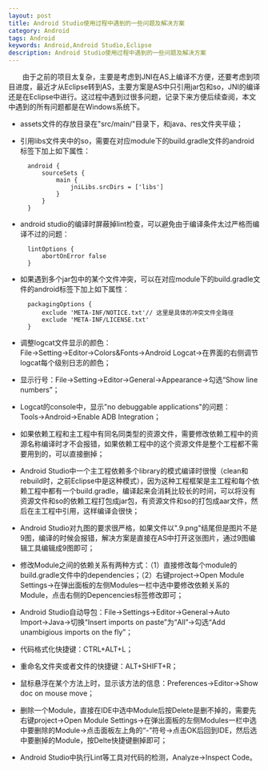 ```yaml
---
layout: post
title: Android Studio使用过程中遇到的一些问题及解决方案
category: Android
tags: Android
keywords: Android,Android Studio,Eclipse
description: Android Studio使用过程中遇到的一些问题及解决方案
---
```


&emsp;&emsp;由于之前的项目太复杂，主要是考虑到JNI在AS上编译不方便，还要考虑到项目进度，最近才从Eclipse转到AS，主要方案是AS中只引用jar包和so，JNI的编译还是在Eclipse中进行。这过程中遇到过很多问题，记录下来方便后续查阅，本文中遇到的所有问题都是在Windows系统下。

- assets文件的存放目录在"src/main/"目录下，和java、res文件夹平级；

- 引用libs文件夹中的so，需要在对应module下的build.gradle文件的android标签下加上如下属性：

		android {
		    sourceSets {
		        main {
		            jniLibs.srcDirs = ['libs']
		        }
		    }
		}

- android studio的编译时屏蔽掉lint检查，可以避免由于编译条件太过严格而编译不过的问题：

		lintOptions {
		    abortOnError false
		}

- 如果遇到多个jar包中的某个文件冲突，可以在对应module下的build.gradle文件的android标签下加上如下属性：

		packagingOptions {
		    exclude 'META-INF/NOTICE.txt'// 这里是具体的冲突文件全路径
		    exclude 'META-INF/LICENSE.txt'
		}

- 调整logcat文件显示的颜色：File→Setting→Editor→Colors&Fonts→Android Logcat→在界面的右侧调节logcat每个级别日志的颜色；

- 显示行号：File→Setting→Editor→General→Appearance→勾选“Show line numbers”；

- Logcat的console中，显示"no debuggable applications"的问题：Tools→Android→Enable ADB Integration；

- 如果依赖工程和主工程中有同名同类型的资源文件，需要修改依赖工程中的资源名称编译时才不会报错，如果依赖工程中的这个资源文件是整个工程都不需要用到的，可以直接删掉；

- Android Studio中一个主工程依赖多个library的模式编译时很慢（clean和rebuild时，之前Eclipse中是这种模式），因为这种工程框架是主工程和每个依赖工程中都有一个build.gradle，编译起来会消耗比较长的时间，可以将没有资源文件和so的依赖工程打包成jar包，有资源文件和so的打包成aar文件，然后在主工程中引用，这样编译会很快；

- Android Studio对九图的要求很严格，如果文件以".9.png"结尾但是图片不是9图，编译的时候会报错，解决方案是直接在AS中打开这张图片，通过9图编辑工具编辑成9图即可；

- 修改Module之间的依赖关系有两种方式：（1）直接修改每个module的build.gradle文件中的dependencies；（2）右键project→Open Module Settings→在弹出面板的左侧Modules一栏中选中要修改依赖关系的Module，点击右侧的Depencencies标签修改即可；

- Android Studio自动导包：File→Settings→Editor→General→Auto Import→Java→切换“Insert imports on paste”为“All”→勾选“Add unambigious imports on the fly”；

- 代码格式化快捷键：CTRL+ALT+L；

- 重命名文件夹或者文件的快捷键：ALT+SHIFT+R；

- 鼠标悬浮在某个方法上时，显示该方法的信息：Preferences→Editor→Show doc on mouse move；

- 删除一个Module，直接在IDE中选中Module后按Delete是删不掉的，需要先右键project→Open Module Settings→在弹出面板的左侧Modules一栏中选中要删除的Module→点击面板左上角的“-”符号→点击OK后回到IDE，然后选中要删掉的Module，按Delte快捷键删掉即可；

- Android Studio中执行Lint等工具对代码的检测，Analyze→Inspect Code。






	















